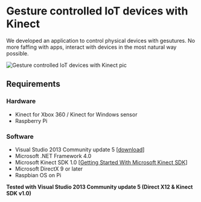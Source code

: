 # Gesture controlled IoT devices with Kinect
We developed an application to control physical devices with gesutures. No more faffing with apps, interact with devices in the most natural way possible. 

![Gesture controlled IoT devices with Kinect pic](https://www.extremetech.com/wp-content/uploads/2013/12/pointgrab.jpg)

## Requirements

### Hardware
- Kinect for Xbox 360 / Kinect for Windows sensor
- Raspberry Pi

### Software
- Visual Studio 2013 Community update 5 [[download](https://www.visualstudio.com/en-us/news/releasenotes/vs2013-community-vs#download-visual-studio-2013-community)]
- Microsoft .NET Framework 4.0 
- Microsoft Kinect SDK 1.0 [[Getting Started With Microsoft Kinect SDK](https://github.com/alwynmathew/Kinect-for-windows/blob/master/README.md#getting-started-with-microsoft-kinect-sdk-10)]
- Microsoft DirectX 9 or later
- Raspbian OS on Pi


**Tested with Visual Studio 2013 Community update 5 (Direct X12 & Kinect SDK v1.0)**
